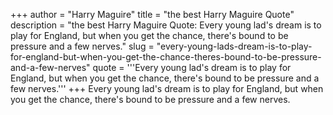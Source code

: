 +++
author = "Harry Maguire"
title = "the best Harry Maguire Quote"
description = "the best Harry Maguire Quote: Every young lad's dream is to play for England, but when you get the chance, there's bound to be pressure and a few nerves."
slug = "every-young-lads-dream-is-to-play-for-england-but-when-you-get-the-chance-theres-bound-to-be-pressure-and-a-few-nerves"
quote = '''Every young lad's dream is to play for England, but when you get the chance, there's bound to be pressure and a few nerves.'''
+++
Every young lad's dream is to play for England, but when you get the chance, there's bound to be pressure and a few nerves.
